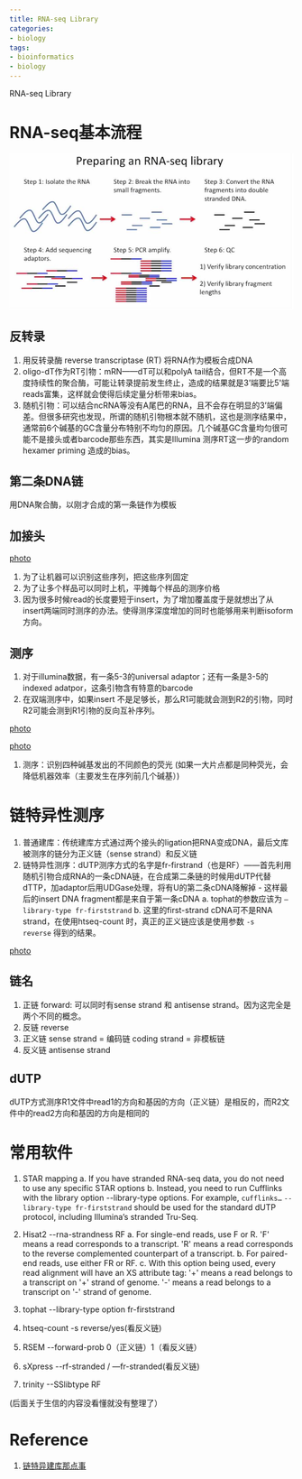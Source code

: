 ```yaml
---
title: RNA-seq Library
categories: 
- biology
tags: 
- bioinformatics
- biology
---
```


RNA-seq Library

# RNA-seq基本流程

![Preparing an RNA-seq Library](../assets/images/2020-09-14/7027828-45453f771c5c26b5.webp)

## 反转录
1. 用反转录酶 reverse transcriptase (RT) 将RNA作为模板合成DNA
2. oligo-dT作为RT引物：mRN——dT可以和polyA tail结合，但RT不是一个高度持续性的聚合酶，可能让转录提前发生终止，造成的结果就是3’端要比5'端reads富集，这样就会使得后续定量分析带来bias。
3. 随机引物：可以结合ncRNA等没有A尾巴的RNA，且不会存在明显的3’端偏差。但很多研究也发现，所谓的随机引物根本就不随机，这也是测序结果中，通常前6个碱基的GC含量分布特别不均匀的原因。几个碱基GC含量均匀很可能不是接头或者barcode那些东西，其实是Illumina 测序RT这一步的random hexamer priming 造成的bias。

## 第二条DNA链
用DNA聚合酶，以刚才合成的第一条链作为模板

## 加接头

[photo](https://upload-images.jianshu.io/upload_images/7027828-c4c0cdff216f261f?imageMogr2/auto-orient/strip|imageView2/2/w/923/format/webp)

1. 为了让机器可以识别这些序列，把这些序列固定
2. 为了让多个样品可以同时上机，平摊每个样品的测序价格
3. 因为很多时候read的长度要短于insert，为了增加覆盖度于是就想出了从insert两端同时测序的办法。使得测序深度增加的同时也能够用来判断isoform方向。

## 测序
1. 对于illumina数据，有一条5-3的universal adaptor；还有一条是3-5的indexed adatpor，这条引物含有特意的barcode
2. 在双端测序中，如果insert 不是足够长，那么R1可能就会测到R2的引物，同时R2可能会测到R1引物的反向互补序列。

[photo](https://upload-images.jianshu.io/upload_images/7027828-85339f737fa4f8d2?imageMogr2/auto-orient/strip|imageView2/2/w/1158/format/webp)

[photo](https://upload-images.jianshu.io/upload_images/7027828-965d0ab5f0825244?imageMogr2/auto-orient/strip|imageView2/2/w/1101/format/webp)


1. 测序：识别四种碱基发出的不同颜色的荧光
(如果一大片点都是同种荧光，会降低机器效率（主要发生在序列前几个碱基）)

# 链特异性测序
1. 普通建库：传统建库方式通过两个接头的ligation把RNA变成DNA，最后文库被测序的链分为正义链（sense strand）和反义链
2. 链特异性测序：dUTP测序方式的名字是fr-firstrand（也是RF）——首先利用随机引物合成RNA的一条cDNA链，在合成第二条链的时候用dUTP代替dTTP，加adaptor后用UDGase处理，将有U的第二条cDNA降解掉 - 这样最后的insert DNA fragment都是来自于第一条cDNA
a. tophat的参数应该为 `–library-type fr-firststrand`
b. 这里的first-strand cDNA可不是RNA strand，在使用htseq-count 时，真正的正义链应该是使用参数 `-s reverse` 得到的结果。

[photo](https://upload-images.jianshu.io/upload_images/7027828-b29d8480fabe8dcc?imageMogr2/auto-orient/strip|imageView2/2/w/1200/format/webp)

## 链名
1. 正链 forward: 可以同时有sense strand 和 antisense strand。因为这完全是两个不同的概念。
2. 反链 reverse
3. 正义链 sense strand = 编码链 coding strand = 非模板链
4. 反义链 antisense strand

## dUTP
dUTP方式测序R1文件中read1的方向和基因的方向（正义链）是相反的，而R2文件中的read2方向和基因的方向是相同的

# 常用软件
1. STAR mapping
a. If you have stranded RNA-seq data, you do not need to use any specific STAR options
b. Instead, you need to run Cufflinks with the library option --library-type options. For example, `cufflinks…` `--library-type fr-firststrand` should be used for the standard dUTP protocol, including Illumina’s stranded Tru-Seq.

2. Hisat2  --rna-strandness RF
a. For single-end reads, use F or R. 'F' means a read corresponds to a transcript. 'R' means a read corresponds to the reverse complemented counterpart of a transcript.
b. For paired-end reads, use either FR or RF. 
c. With this option being used, every read alignment will have an XS attribute tag: '+' means a read belongs to a transcript on '+' strand of genome. '-' means a read belongs to a transcript on '-' strand of genome.

3. tophat --library-type option fr-firststrand

4. htseq-count -s reverse/yes(看反义链)

5. RSEM --forward-prob 0（正义链）1（看反义链）

6. sXpress --rf-stranded / —fr-stranded(看反义链)

7. trinity --SSlibtype RF


(后面关于生信的内容没看懂就没有整理了）

# Reference
1. [链特异建库那点事](https://www.jianshu.com/p/a63595a41bed)


